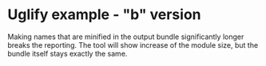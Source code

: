Uglify example - "b" version
============================

Making names that are minified in the output bundle significantly longer breaks the reporting.
The tool will show increase of the module size, but the bundle itself stays exactly the same.
